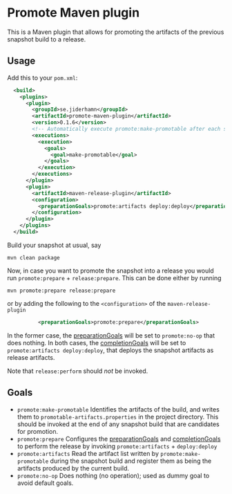 # Promote Maven plugin

This is a Maven plugin that allows for promoting the artifacts of the previous snapshot build to a release.
 
## Usage
Add this to your `pom.xml`:
```xml
  <build>
    <plugins>
      <plugin>
        <groupId>se.jiderhamn</groupId>
        <artifactId>promote-maven-plugin</artifactId>
        <version>0.1.6</version>
        <!-- Automatically execute promote:make-promotable after each snapshot build -->
        <executions>
          <execution>
            <goals>
              <goal>make-promotable</goal>
            </goals>
          </execution>
        </executions>
      </plugin>
      <plugin>
        <artifactId>maven-release-plugin</artifactId>
        <configuration>
          <preparationGoals>promote:artifacts deploy:deploy</preparationGoals>
        </configuration>
      </plugin>
    </plugins>
  </build>
```

Build your snapshot at usual, say
```
mvn clean package
```

Now, in case you want to promote the snapshot into a release you would run `promote:prepare` + `release:prepare`. This
can be done either by running
```
mvn promote:prepare release:prepare
```
or by adding the following to the `<configuration>` of the `maven-release-plugin`
```xml
          <preparationGoals>promote:prepare</preparationGoals>
```
In the former case, the [preparationGoals](http://maven.apache.org/maven-release/maven-release-plugin/prepare-mojo.html#preparationGoals)
will be set to `promote:no-op` that does nothing. In both cases, the [completionGoals](http://maven.apache.org/maven-release/maven-release-plugin/prepare-mojo.html#completionGoals)
will be set to `promote:artifacts deploy:deploy`, that deploys the snapshot artifacts as release artifacts.

Note that `release:perform` should *not* be invoked.

## Goals

* `promote:make-promotable` Identifies the artifacts of the build, and writes them to `promotable-artifacts.properties` in the project directory.
 This should be invoked at the end of any snapshot build that are candidates for promotion.
* `promote:prepare` Configures the [preparationGoals](http://maven.apache.org/maven-release/maven-release-plugin/prepare-mojo.html#preparationGoals)
 and [completionGoals](http://maven.apache.org/maven-release/maven-release-plugin/prepare-mojo.html#completionGoals)
 to perform the release by invoking `promote:artifacts` + `deploy:deploy` 
* `promote:artifacts` Read the artifact list written by `promote:make-promotable` during the snapshot build and register 
 them as being the artifacts produced by the current build.
* `promote:no-op` Does nothing (no operation); used as dummy goal to avoid default goals.
 
 
